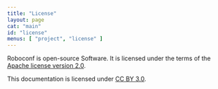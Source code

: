 ```yaml
---
title: "License"
layout: page
cat: "main"
id: "license"
menus: [ "project", "license" ]
---
```


Roboconf is open-source Software.
It is licensed under the terms of the [Apache license version 2.0](http://www.apache.org/licenses/LICENSE-2.0).

This documentation is licensed under <a href="http://creativecommons.org/licenses/by/3.0/">CC BY 3.0</a>.
